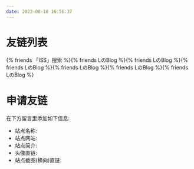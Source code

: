 ```yaml
---
date: 2023-08-18 16:56:37
---
```


# 友链列表

{% friends 「ISS」搜索 %}{% friends LのBlog %}{% friends LのBlog %}{% friends LのBlog %}{% friends LのBlog %}{% friends LのBlog %}{% friends LのBlog %}

# 申请友链
在下方留言里添加如下信息:
- 站点名称:
- 站点网站:
- 站点简介:
- 头像直链:
- 站点截图(横向)直链:

